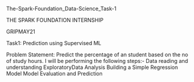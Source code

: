 The-Spark-Foundation_Data-Science_Task-1

THE SPARK FOUNDATION INTERNSHIP 

GRIPMAY21

Task1: Prediction using Supervised ML

Problem Statement: Predict the percentage of an student based on the no of study hours. I will be performing the following steps:- Data reading and understanding ExploratoryData Analysis Building a Simple Regression Model Model Evaluation and Prediction
